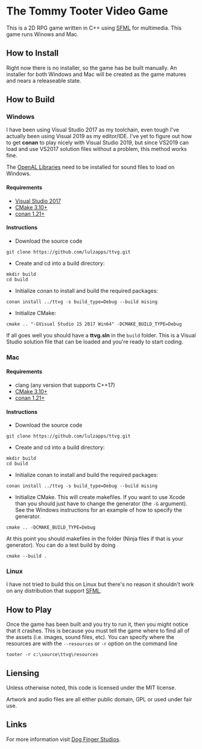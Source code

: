 # The Tommy Tooter Video Game

This is a 2D RPG game written in C++ using [SFML](http://sfml-dev.org/) for multimedia. This game runs Winows and Mac.

## How to Install

Right now there is no installer, so the game has be built manually. An installer for both Windows and Mac will be created as the game matures and nears a releaseable state.

## How to Build

### Windows

I have been using Visual Studio 2017 as my toolchain, even tough I've actually been using Visual 2019 as my editor/IDE. I've yet to figure out how to get **conan** to play nicely with Visual Studio 2019, but since VS2019 can load and use VS2017 solution files without a problem, this method works fine.

The [OpenAL Libraries](https://openal.org/downloads/) need to be installed for sound files to load on Windows. 

#### Requirements
* [Visual Studio 2017](https://visualstudio.microsoft.com/vs/older-downloads/)
* [CMake 3.10+](https://cmake.org/download/)
* [conan 1.21+](https://conan.io/)

#### Instructions

* Download the source code
```
git clone https://github.com/lulzapps/ttvg.git
```
* Create and cd into a build directory: 
```
mkdir build 
cd build
```
* Initialize conan to install and build the required packages: 
```
conan install ../ttvg -s build_type=Debug --build mising
```
* Initialize CMake: 
```
cmake .. "-GVisual Studio 15 2017 Win64" -DCMAKE_BUILD_TYPE=Debug
```

If all goes well you should have a **ttvg.sln** in the `build` folder. This is a Visual Studio solution file that can be loaded and you're ready to start coding.

### Mac

#### Requirements
* clang (any version that supports C++17)
* [CMake 3.10+](https://cmake.org/download/)
* [conan 1.21+](https://conan.io/)

#### Instructions

* Download the source code
```
git clone https://github.com/lulzapps/ttvg.git
```
* Create and cd into a build directory: 
```
mkdir build 
cd build
```
* Initialize conan to install and build the required packages: 
```
conan install ../ttvg -s build_type=Debug --build mising
```
* Initialize CMake. This will create makefiles. If you want to use Xcode than you should just have to change the generator (the `-G` argument). See the Windows instructions for an example of how to specify the generator.

```
cmake .. -DCMAKE_BUILD_TYPE=Debug
```

At this point you should makefiles in the folder (Ninja files if that is your generator). You can do a test build by doing
```
cmake --build .
```

### Linux

I have not tried to build this on Linux but there's no reason it shouldn't work on any distribution that support [SFML](http://sfml-dev.org/).

## How to Play

Once the game has been built and you try to run it, then you might notice that it crashes. This is because you must tell the game where to find all of the assets (i.e. images, sound files, etc). You can specify where the resources are with the `--resources` or `-r` option on the command line

```
tooter -r c:\source\ttvg\resources
```

## Liensing

Unless otherwise noted, this code is licensed under the MIT license.

Artwork and audio files are all either public domain, GPL or used under fair use. 

## Links

For more information visit [Dog Finger Studios](https://dogfinger.com).